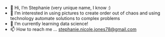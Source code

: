 - 👋 Hi, I’m Stephanie (very unique name, I know :)
- 👀 I’m interested in using pictures to create order out of chaos and using technology automate solutions to complex problems
- 🌱 I’m currently learning data science!
- 📫 How to reach me ... stephanie.nicole.jones78@gmail.com

